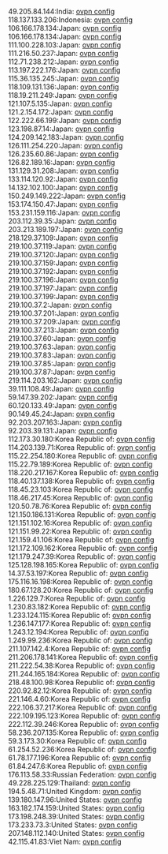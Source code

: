 49.205.84.144:India: [ovpn config](vpn/49_205_84_144.ovpn)  
118.137.133.206:Indonesia: [ovpn config](vpn/118_137_133_206.ovpn)  
106.166.178.134:Japan: [ovpn config](vpn/106_166_178_134.ovpn)  
106.166.178.134:Japan: [ovpn config](vpn/106_166_178_134.ovpn)  
111.100.228.103:Japan: [ovpn config](vpn/111_100_228_103.ovpn)  
111.216.50.237:Japan: [ovpn config](vpn/111_216_50_237.ovpn)  
112.71.238.212:Japan: [ovpn config](vpn/112_71_238_212.ovpn)  
113.197.222.176:Japan: [ovpn config](vpn/113_197_222_176.ovpn)  
115.36.135.245:Japan: [ovpn config](vpn/115_36_135_245.ovpn)  
118.109.131.136:Japan: [ovpn config](vpn/118_109_131_136.ovpn)  
118.19.211.249:Japan: [ovpn config](vpn/118_19_211_249.ovpn)  
121.107.5.135:Japan: [ovpn config](vpn/121_107_5_135.ovpn)  
121.2.154.172:Japan: [ovpn config](vpn/121_2_154_172.ovpn)  
122.222.66.199:Japan: [ovpn config](vpn/122_222_66_199.ovpn)  
123.198.87.14:Japan: [ovpn config](vpn/123_198_87_14.ovpn)  
124.209.142.183:Japan: [ovpn config](vpn/124_209_142_183.ovpn)  
126.111.254.220:Japan: [ovpn config](vpn/126_111_254_220.ovpn)  
126.235.60.86:Japan: [ovpn config](vpn/126_235_60_86.ovpn)  
126.82.189.16:Japan: [ovpn config](vpn/126_82_189_16.ovpn)  
131.129.31.208:Japan: [ovpn config](vpn/131_129_31_208.ovpn)  
133.114.120.92:Japan: [ovpn config](vpn/133_114_120_92.ovpn)  
14.132.102.100:Japan: [ovpn config](vpn/14_132_102_100.ovpn)  
150.249.149.222:Japan: [ovpn config](vpn/150_249_149_222.ovpn)  
153.174.150.47:Japan: [ovpn config](vpn/153_174_150_47.ovpn)  
153.231.159.116:Japan: [ovpn config](vpn/153_231_159_116.ovpn)  
203.112.39.35:Japan: [ovpn config](vpn/203_112_39_35.ovpn)  
203.213.189.197:Japan: [ovpn config](vpn/203_213_189_197.ovpn)  
218.129.37.109:Japan: [ovpn config](vpn/218_129_37_109.ovpn)  
219.100.37.119:Japan: [ovpn config](vpn/219_100_37_119.ovpn)  
219.100.37.120:Japan: [ovpn config](vpn/219_100_37_120.ovpn)  
219.100.37.159:Japan: [ovpn config](vpn/219_100_37_159.ovpn)  
219.100.37.192:Japan: [ovpn config](vpn/219_100_37_192.ovpn)  
219.100.37.196:Japan: [ovpn config](vpn/219_100_37_196.ovpn)  
219.100.37.197:Japan: [ovpn config](vpn/219_100_37_197.ovpn)  
219.100.37.199:Japan: [ovpn config](vpn/219_100_37_199.ovpn)  
219.100.37.2:Japan: [ovpn config](vpn/219_100_37_2.ovpn)  
219.100.37.201:Japan: [ovpn config](vpn/219_100_37_201.ovpn)  
219.100.37.209:Japan: [ovpn config](vpn/219_100_37_209.ovpn)  
219.100.37.213:Japan: [ovpn config](vpn/219_100_37_213.ovpn)  
219.100.37.60:Japan: [ovpn config](vpn/219_100_37_60.ovpn)  
219.100.37.63:Japan: [ovpn config](vpn/219_100_37_63.ovpn)  
219.100.37.83:Japan: [ovpn config](vpn/219_100_37_83.ovpn)  
219.100.37.85:Japan: [ovpn config](vpn/219_100_37_85.ovpn)  
219.100.37.87:Japan: [ovpn config](vpn/219_100_37_87.ovpn)  
219.114.203.162:Japan: [ovpn config](vpn/219_114_203_162.ovpn)  
39.111.108.49:Japan: [ovpn config](vpn/39_111_108_49.ovpn)  
59.147.39.202:Japan: [ovpn config](vpn/59_147_39_202.ovpn)  
60.120.133.49:Japan: [ovpn config](vpn/60_120_133_49.ovpn)  
90.149.45.24:Japan: [ovpn config](vpn/90_149_45_24.ovpn)  
92.203.207.163:Japan: [ovpn config](vpn/92_203_207_163.ovpn)  
92.203.39.131:Japan: [ovpn config](vpn/92_203_39_131.ovpn)  
112.173.30.180:Korea Republic of: [ovpn config](vpn/112_173_30_180.ovpn)  
114.203.139.71:Korea Republic of: [ovpn config](vpn/114_203_139_71.ovpn)  
115.22.254.180:Korea Republic of: [ovpn config](vpn/115_22_254_180.ovpn)  
115.22.79.189:Korea Republic of: [ovpn config](vpn/115_22_79_189.ovpn)  
118.220.217.167:Korea Republic of: [ovpn config](vpn/118_220_217_167.ovpn)  
118.40.137.138:Korea Republic of: [ovpn config](vpn/118_40_137_138.ovpn)  
118.45.23.103:Korea Republic of: [ovpn config](vpn/118_45_23_103.ovpn)  
118.46.217.45:Korea Republic of: [ovpn config](vpn/118_46_217_45.ovpn)  
120.50.78.76:Korea Republic of: [ovpn config](vpn/120_50_78_76.ovpn)  
121.150.186.131:Korea Republic of: [ovpn config](vpn/121_150_186_131.ovpn)  
121.151.102.16:Korea Republic of: [ovpn config](vpn/121_151_102_16.ovpn)  
121.151.99.22:Korea Republic of: [ovpn config](vpn/121_151_99_22.ovpn)  
121.159.41.106:Korea Republic of: [ovpn config](vpn/121_159_41_106.ovpn)  
121.172.109.162:Korea Republic of: [ovpn config](vpn/121_172_109_162.ovpn)  
121.179.247.39:Korea Republic of: [ovpn config](vpn/121_179_247_39.ovpn)  
125.128.198.165:Korea Republic of: [ovpn config](vpn/125_128_198_165.ovpn)  
14.37.53.197:Korea Republic of: [ovpn config](vpn/14_37_53_197.ovpn)  
175.116.16.198:Korea Republic of: [ovpn config](vpn/175_116_16_198.ovpn)  
180.67.128.20:Korea Republic of: [ovpn config](vpn/180_67_128_20.ovpn)  
1.226.129.7:Korea Republic of: [ovpn config](vpn/1_226_129_7.ovpn)  
1.230.83.182:Korea Republic of: [ovpn config](vpn/1_230_83_182.ovpn)  
1.233.124.115:Korea Republic of: [ovpn config](vpn/1_233_124_115.ovpn)  
1.236.147.177:Korea Republic of: [ovpn config](vpn/1_236_147_177.ovpn)  
1.243.12.194:Korea Republic of: [ovpn config](vpn/1_243_12_194.ovpn)  
1.249.99.236:Korea Republic of: [ovpn config](vpn/1_249_99_236.ovpn)  
211.107.142.4:Korea Republic of: [ovpn config](vpn/211_107_142_4.ovpn)  
211.206.178.141:Korea Republic of: [ovpn config](vpn/211_206_178_141.ovpn)  
211.222.54.38:Korea Republic of: [ovpn config](vpn/211_222_54_38.ovpn)  
211.244.165.184:Korea Republic of: [ovpn config](vpn/211_244_165_184.ovpn)  
218.48.100.98:Korea Republic of: [ovpn config](vpn/218_48_100_98.ovpn)  
220.92.82.12:Korea Republic of: [ovpn config](vpn/220_92_82_12.ovpn)  
221.146.4.60:Korea Republic of: [ovpn config](vpn/221_146_4_60.ovpn)  
222.106.37.217:Korea Republic of: [ovpn config](vpn/222_106_37_217.ovpn)  
222.109.195.123:Korea Republic of: [ovpn config](vpn/222_109_195_123.ovpn)  
222.112.39.246:Korea Republic of: [ovpn config](vpn/222_112_39_246.ovpn)  
58.236.207.135:Korea Republic of: [ovpn config](vpn/58_236_207_135.ovpn)  
59.3.173.30:Korea Republic of: [ovpn config](vpn/59_3_173_30.ovpn)  
61.254.52.236:Korea Republic of: [ovpn config](vpn/61_254_52_236.ovpn)  
61.78.177.196:Korea Republic of: [ovpn config](vpn/61_78_177_196.ovpn)  
61.84.247.6:Korea Republic of: [ovpn config](vpn/61_84_247_6.ovpn)  
176.113.58.33:Russian Federation: [ovpn config](vpn/176_113_58_33.ovpn)  
49.228.225.129:Thailand: [ovpn config](vpn/49_228_225_129.ovpn)  
194.5.48.71:United Kingdom: [ovpn config](vpn/194_5_48_71.ovpn)  
139.180.147.96:United States: [ovpn config](vpn/139_180_147_96.ovpn)  
163.182.174.159:United States: [ovpn config](vpn/163_182_174_159.ovpn)  
173.198.248.39:United States: [ovpn config](vpn/173_198_248_39.ovpn)  
173.233.73.3:United States: [ovpn config](vpn/173_233_73_3.ovpn)  
207.148.112.140:United States: [ovpn config](vpn/207_148_112_140.ovpn)  
42.115.41.83:Viet Nam: [ovpn config](vpn/42_115_41_83.ovpn)  
